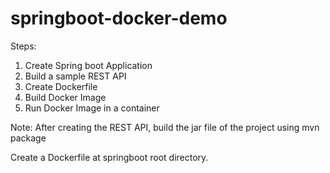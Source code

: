 # springboot-docker-demo

Steps:
1. Create Spring boot Application
2. Build a sample REST API
3. Create Dockerfile
4. Build Docker Image
5. Run Docker Image in a container

Note: After creating the REST API, build the jar file of the project using mvn package

Create a Dockerfile at springboot root directory.